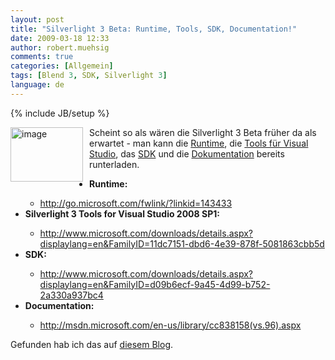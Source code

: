 ```yaml
---
layout: post
title: "Silverlight 3 Beta: Runtime, Tools, SDK, Documentation!"
date: 2009-03-18 12:33
author: robert.muehsig
comments: true
categories: [Allgemein]
tags: [Blend 3, SDK, Silverlight 3]
language: de
---
```

{% include JB/setup %}
<p><a href="{{BASE_PATH}}/assets/wp-images/image679.png"><img style="border-bottom: 0px; border-left: 0px; margin: 0px 10px 0px 0px; display: inline; border-top: 0px; border-right: 0px" title="image" border="0" alt="image" align="left" src="{{BASE_PATH}}/assets/wp-images/image-thumb657.png" width="116" height="87" /></a> </p>  <p>Scheint so als wären die Silverlight 3 Beta früher da als erwartet - man kann die <a target="_blank" href="http://go.microsoft.com/fwlink/?linkid=143433">Runtime</a>, die <a target="_blank" href="http://www.microsoft.com/downloads/details.aspx?displaylang=en&amp;FamilyID=11dc7151-dbd6-4e39-878f-5081863cbb5d">Tools für Visual Studio</a>, das <a target="_blank" href="http://www.microsoft.com/downloads/details.aspx?displaylang=en&amp;FamilyID=d09b6ecf-9a45-4d99-b752-2a330a937bc4">SDK</a> und die <a target="_blank" href="http://msdn.microsoft.com/en-us/library/cc838158(vs.96).aspx">Dokumentation</a> bereits runterladen.</p> 
<!--more-->
  <ul>   <li><strong>Runtime:</strong></li>    <ul>     <li><a href="http://go.microsoft.com/fwlink/?linkid=143433">http://go.microsoft.com/fwlink/?linkid=143433</a><strong></strong></li>   </ul>    <li><strong>Silverlight 3 Tools for Visual Studio 2008 SP1:</strong></li>    <ul>     <li><a href="http://www.microsoft.com/downloads/details.aspx?displaylang=en&amp;FamilyID=11dc7151-dbd6-4e39-878f-5081863cbb5d">http://www.microsoft.com/downloads/details.aspx?displaylang=en&amp;FamilyID=11dc7151-dbd6-4e39-878f-5081863cbb5d<strong></strong></a></li>   </ul>    <li><strong>SDK:</strong></li>    <ul>     <li><a href="http://www.microsoft.com/downloads/details.aspx?displaylang=en&amp;FamilyID=d09b6ecf-9a45-4d99-b752-2a330a937bc4">http://www.microsoft.com/downloads/details.aspx?displaylang=en&amp;FamilyID=d09b6ecf-9a45-4d99-b752-2a330a937bc4</a></li>   </ul>    <li><strong>Documentation:</strong></li>    <ul>     <li><a href="http://msdn.microsoft.com/en-us/library/cc838158(vs.96).aspx">http://msdn.microsoft.com/en-us/library/cc838158(vs.96).aspx</a></li>   </ul> </ul>  <p>Gefunden hab ich das auf <a target="_blank" href="http://www.nextbestgeek.com/2009/03/18/silverlight-3-its-here/">diesem Blog</a>.</p>
